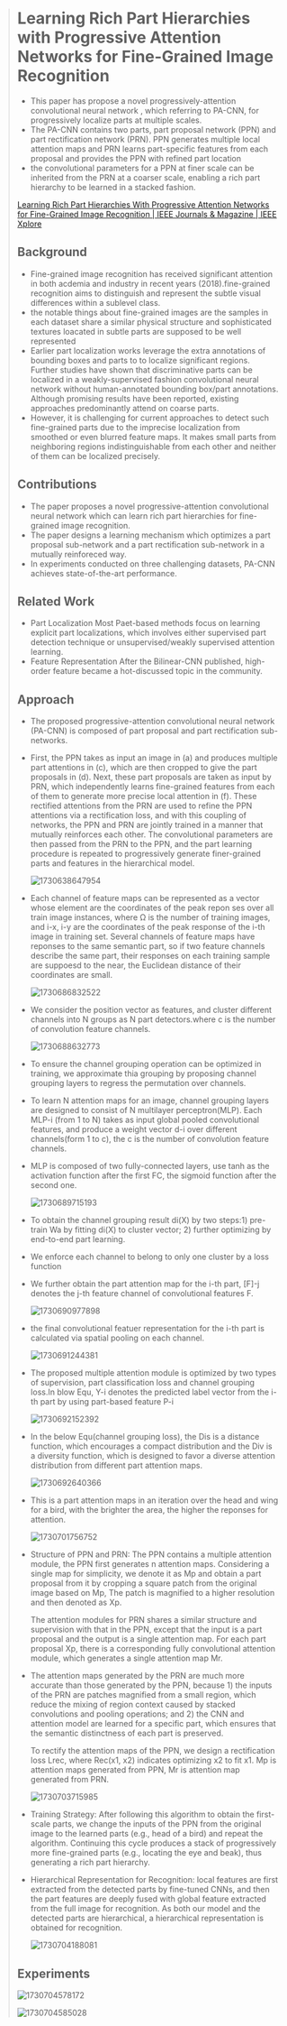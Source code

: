 > # Learning Rich Part Hierarchies with Progressive Attention Networks for Fine-Grained Image Recognition
>
> * This paper has propose a novel progressively-attention convolutional neural network , which referring  to PA-CNN, for progressively localize parts at multiple scales.
> * The PA-CNN contains two parts, part proposal network (PPN) and part  rectification network (PRN). PPN generates multiple local attention maps and PRN learns part-specific features from each proposal and provides the PPN with refined part location
> * the convolutional parameters for a PPN at finer scale can be inherited from the PRN at a coarser scale, enabling a rich part hierarchy to be  learned in a stacked fashion.
>
> [Learning Rich Part Hierarchies With Progressive Attention Networks for Fine-Grained Image Recognition | IEEE Journals & Magazine | IEEE Xplore](https://ieeexplore.ieee.org/abstract/document/8737007)
>
> ## Background
>
> * Fine-grained image recognition has received significant attention in both acdemia and industry in recent years (2018).fine-grained recognition aims to distinguish and represent the subtle visual differences within a sublevel class.
> * the notable things about fine-grained images are the samples in each dataset share a similar physical structure and sophisticated textures loacated in subtle parts are supposed to be well represented
> * Earlier part localization works leverage the extra annotations of bounding boxes and parts to to localize significant regions. Further studies have shown that discriminative parts can be localized in a weakly-supervised fashion convolutional neural network without human-annotated bounding box/part annotations. Although promising results have been reported, existing approaches predominantly attend on coarse parts.
> * However, it is challenging for current approaches to detect such fine-grained parts due to the imprecise localization from smoothed or even blurred feature maps. It makes small parts from neighboring regions indistinguishable from each other and neither of them can be localized precisely.
>
> ## Contributions
>
> * The paper proposes a novel progressive-attention convolutional neural network which can learn rich part hierarchies for fine-grained image recognition.
> * The paper designs a learning mechanism which optimizes a part proposal sub-network and a part rectification sub-network in a mutually reinforeced way.
> * In experiments conducted on three challenging datasets, PA-CNN achieves state-of-the-art performance.
>
> ## Related Work
>
> * Part Localization
>   Most Paet-based methods focus on learning explicit part localizations,  which involves either supervised part detection technique or unsupervised/weakly supervised attention learning.
> * Feature Representation
>   After the Bilinear-CNN published, high-order feature became a hot-discussed topic in the community.
>
> ## Approach
>
> * The proposed progressive-attention convolutional neural network (PA-CNN) is composed of part proposal and part rectification sub-networks.
> * First, the PPN takes as input an image in (a) and produces multiple part attentions in (c), which are then cropped to give the part proposals in (d). Next, these part proposals are taken as input by PRN, which independently learns fine-grained features from each of them to generate more precise local attention in (f). These rectified attentions from the PRN are used to refine the PPN attentions via a rectification loss, and with this coupling of networks, the PPN and PRN are jointly trained in a manner that mutually reinforces each other. The convolutional parameters are then passed from the PRN to the PPN, and the part learning procedure is repeated to progressively generate finer-grained parts and features in the hierarchical model.
>
>   ![1730638647954](images/Fine_Grained/1730638647954.png)
> * Each channel of feature maps can be represented as a vector whose element are the coordinates of the peak repon ses over all train image instances, where Ω is the number of training images, and i-x, i-y are the coordinates of the peak response of the i-th image in training set. Several channels of feature maps have reponses to the same semantic part, so if two feature channels describe the same part, their responses on each training sample are suppoesd to the near, the Euclidean distance of their coordinates are small.
>
>   ![1730686832522](images/Fine_Grained/1730686832522.png)
> * We consider the position vector as features, and cluster different channels into N groups as N part detectors.where c is the number of convolution feature channels.
>
>   ![1730688632773](images/Fine_Grained/1730688632773.png)
> * To ensure the channel grouping operation can be optimized in training, we approximate thia grouping by proposing channel grouping layers to regress the permutation over channels.
> * To learn N attention maps for an image, channel grouping layers are designed to consist of N multilayer perceptron(MLP). Each MLP-i (from 1 to N) takes as input global pooled convolutional features, and produce a weight vector d-i over different channels(form 1 to c), the c is the number of convolution feature channels.
> * MLP is composed of two fully-connected layers, use tanh as the activation function after the first FC, the sigmoid function after the second one.
>
>   ![1730689715193](images/Fine_Grained/1730689715193.png)
> * To obtain the channel grouping result di(X) by two steps:1) pre-train Wa by fitting di(X) to cluster vector; 2) further optimizing by end-to-end part learning.
> * We enforce each channel to belong to only one cluster by a loss function
> * We further obtain the part attention map for the i-th part, [F]-j denotes the j-th feature channel of convolutional features F.
>
>   ![1730690977898](images/Fine_Grained/1730690977898.png)
> * the final convolutional featuer representation for the i-th part is calculated via spatial pooling on each channel.
>
>   ![1730691244381](images/Fine_Grained/1730691244381.png)
> * The proposed multiple attention module is optimized by two types of supervision, part classification loss and channel grouping loss.In blow Equ, Y-i denotes the predicted label vector from the i-th part by using part-based feature P-i
>
>   ![1730692152392](images/Fine_Grained/1730692152392.png)
> * In the below Equ(channel grouping loss), the  Dis is a distance function, which encourages a compact distribution and the Div is a diversity function, which is designed to favor a diverse attention distribution from different part attention maps.
>
>   ![1730692640366](images/Fine_Grained/1730692640366.png)
> * This is a part attention maps in an iteration over the head and wing for a bird, with the brighter the area, the higher the reponses for attention.
>
>   ![1730701756752](images/Fine_Grained/1730701756752.png)
> * Structure of PPN and PRN: The PPN contains a multiple attention module, the PPN first generates n attention maps. Considering a single map for simplicity, we denote it as Mp and obtain a part proposal from it by cropping a square patch from the original image based on Mp, The patch is magnified to a higher resolution and then denoted as Xp.
>
>   The attention modules for PRN shares a similar structure and supervision with that in the PPN, except that the input is a part proposal and the output is a single attention map. For each part proposal Xp, there is a corresponding fully convolutional attention module, which generates a single attention map Mr.
> * The attention maps generated by the PRN are much more accurate than those generated by the PPN, because 1) the inputs of the PRN are patches magnified from a small region, which reduce the mixing of region context caused by stacked convolutions and pooling operations; and 2) the CNN and attention model are learned for a specific part, which ensures that the semantic distinctness of each part is preserved.
>
>   To rectify the attention maps of the PPN, we design a rectification loss Lrec, where Rec(x1, x2) indicates optimizing x2 to fit x1. Mp is attention maps generated from PPN, Mr is attention map generated from PRN.
>
>   ![1730703715985](images/Fine_Grained/1730703715985.png)
> * Training Strategy: After following this algorithm to obtain the first-scale parts, we change the inputs of the PPN from the original image to the learned parts (e.g., head of a bird) and repeat the algorithm. Continuing this cycle produces a stack of progressively more fine-grained parts (e.g., locating the eye and beak), thus generating a rich part hierarchy.
> * Hierarchical Representation for Recognition: local features are first extracted from the detected parts by fine-tuned CNNs, and then the part features are deeply fused with global feature extracted from the full image for recognition. As both our model and the detected parts are hierarchical, a hierarchical representation is obtained for recognition.
>
>   ![1730704188081](images/Fine_Grained/1730704188081.png)
>
> ## Experiments
>
> ![1730704578172](images/Fine_Grained/1730704578172.png)
>
> ![1730704585028](images/Fine_Grained/1730704585028.png)
